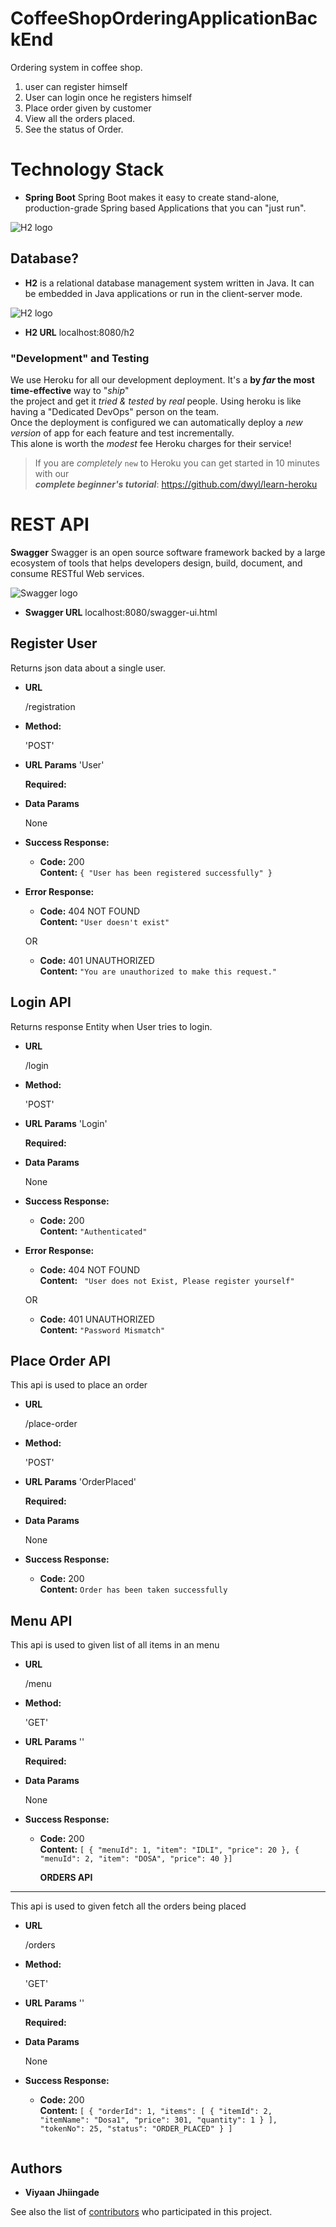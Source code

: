 # CoffeeShopOrderingApplicationBackEnd
Ordering system in coffee shop.

1) user can register himself
2) User can login once he registers himself
3) Place order given by customer
4) View all the orders placed.
4) See the status of Order.

# Technology Stack

+ **Spring Boot** Spring Boot makes it easy to create stand-alone, production-grade Spring based Applications that you can "just run".
 
 ![H2 logo](https://upload.wikimedia.org/wikipedia/en/2/20/Pivotal_Java_Spring_Logo.png)
 
## Database? 

+ **H2** is a relational database management system written in Java. It can be embedded in Java applications or run in the client-server mode.


![H2 logo](http://anote-project.org/wiki/images/a/ab/H2-logo-2.png)

+ **H2 URL**  localhost:8080/h2


### "Development" and Testing

We use Heroku for all our development deployment.
It's a **by _far_ the most time-effective** way to "_ship_" <br />
the project and get it _tried & tested_ by _real_ people.
Using heroku is like having a "Dedicated DevOps" person
on the team. <br />
Once the deployment is configured we can automatically deploy
a _new version_ of app for each feature and test incrementally.<br />
This alone is worth the _modest_ fee Heroku charges for their service!
<br >

> If you are _completely_ `new` to Heroku you can get started
in 10 minutes with our <br />
***complete beginner's tutorial***: https://github.com/dwyl/learn-heroku <br />

# REST API

**Swagger** Swagger is an open source software framework backed by a large ecosystem of tools that helps developers design, build, document, and consume RESTful Web services.

![Swagger logo](https://upload.wikimedia.org/wikipedia/commons/thumb/a/ab/Swagger-logo.png/150px-Swagger-logo.png)

+ **Swagger URL** localhost:8080/swagger-ui.html

**Register User**
----
  Returns json data about a single user.

* **URL**

  /registration

* **Method:**

  'POST'
  
*  **URL Params**
	'User' 

   **Required:**
 
  

* **Data Params**

  None

* **Success Response:**

  * **Code:** 200 <br />
    **Content:** `{ "User has been registered successfully" }`
 
* **Error Response:**

  * **Code:** 404 NOT FOUND <br />
    **Content:** ` "User doesn't exist" `

  OR

  * **Code:** 401 UNAUTHORIZED <br />
    **Content:** `"You are unauthorized to make this request." `



**Login API**
----
  Returns response Entity  when User tries to login.

* **URL**

  /login

* **Method:**

  'POST'
  
*  **URL Params**
	'Login' 

   **Required:**
 
  

* **Data Params**

  None

* **Success Response:**

  * **Code:** 200 <br />
    **Content:** `"Authenticated" `
 
* **Error Response:**

  * **Code:** 404 NOT FOUND <br />
    **Content:** ` "User does not Exist, Please register yourself"`

  OR

  * **Code:** 401 UNAUTHORIZED <br />
    **Content:** `"Password Mismatch" `


**Place Order API**
----
   This api is used to place an order

* **URL**

  /place-order

* **Method:**

  'POST'
  
*  **URL Params**
	'OrderPlaced' 

   **Required:**
 
  

* **Data Params**

  None

* **Success Response:**

  * **Code:** 200 <br />
    **Content:** `Order has been taken successfully`
    
 



**Menu API**
----
  This api is used to given list of all items in an menu

* **URL**

  /menu

* **Method:**

  'GET'
  
*  **URL Params**
	'' 

   **Required:**
 
  

* **Data Params**

  None

* **Success Response:**

  * **Code:** 200 <br />
    **Content:** `[
  {
    "menuId": 1,
    "item": "IDLI",
    "price": 20
  },
  {
    "menuId": 2,
    "item": "DOSA",
    "price": 40
  }]`
 

    
    
    **ORDERS API**
----
  This api is used to given fetch all the orders being placed

* **URL**

  /orders

* **Method:**

  'GET'
  
*  **URL Params**
	'' 

   **Required:**
 
  

* **Data Params**

  None

* **Success Response:**

  * **Code:** 200 <br />
    **Content:** `[
  {
    "orderId": 1,
    "items": [
      {
        "itemId": 2,
        "itemName": "Dosa1",
        "price": 301,
        "quantity": 1
      }
    ],
    "tokenNo": 25,
    "status": "ORDER_PLACED"
  }
]`
 
  
  ```

## Authors

* **Viyaan Jhiingade** 

See also the list of [contributors](https://github.com/your/project/contributors) who participated in this project.
